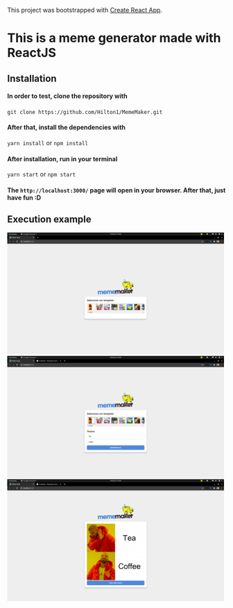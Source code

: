 This project was bootstrapped with [Create React App](https://github.com/facebook/create-react-app).

# This is a meme generator made with ReactJS

## Installation

#### In order to test, clone the repository with
`git clone https://github.com/Hilton1/MemeMaker.git`


#### After that, install the dependencies with
`yarn install` or `npm install`

#### After installation, run in your terminal
`yarn start` or `npm start`

#### The `http://localhost:3000/` page will open in your browser. After that, just have fun :D


## Execution example

<img src="./Images/Image1.png" width="500"/>
<img src="./Images/Image2.png" width="500"/>
<img src="./Images/Image3.png" width="500"/>